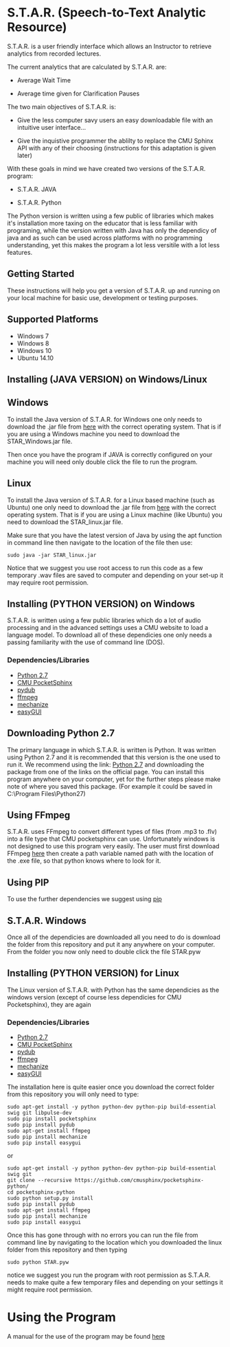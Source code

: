 # S.T.A.R. (Speech-to-Text Analytic Resource)

S.T.A.R. is a user friendly interface which allows an Instructor to retrieve analytics from recorded lectures. 

The current analytics that are calculated by S.T.A.R. are:

- Average Wait Time

- Average time given for Clarification Pauses

The two main objectives of S.T.A.R. is:

- Give the less computer savy users an easy downloadable file with an intuitive user interface...

- Give the inquistive programmer the ablilty to replace the CMU Sphinx API with any of their choosing (instructions for this adaptation is given later)

With these goals in mind we have created two versions of the S.T.A.R. program:

- S.T.A.R. JAVA

- S.T.A.R. Python

The Python version is written using a few public  of libraries which makes it's installation more taxing on the educator that is less familiar with programing, while the version written with Java has only the dependicy of java and as such can be used across platforms with no programming understanding, yet this makes the program a lot less versitile with a lot less features.

## Getting Started

These instructions will help you get a version of S.T.A.R. up and running on your local machine for basic use, development or testing purposes. 

Supported Platforms
-------------------

- Windows 7
- Windows 8
- Windows 10
- Ubuntu 14.10

Installing (JAVA VERSION) on Windows/Linux
------------------

Windows
-------------------
To install the Java version of S.T.A.R. for Windows one only needs to download the .jar file from [here](https://www.sc.edu/about/offices_and_divisions/cte/about/news/2018/gta_teaching_resource_grant_2018.php) with the correct operating system.
That is if you are using a Windows machine you need to download the STAR_Windows.jar file.

Then once you have the program if JAVA is correctly configured on your machine you will need only double click the file to run the program.

Linux
-------------------
To install the Java version of S.T.A.R. for a Linux based machine (such as Ubuntu) one only need to download the .jar file from [here](https://www.sc.edu/about/offices_and_divisions/cte/about/news/2018/gta_teaching_resource_grant_2018.php) with the correct operating system.
That is if you are using a Linux machine (like Ubuntu) you need to download the STAR_linux.jar file.

Make sure that you have the latest version of Java by using the apt function in command line then navigate to the location of the file then use:
```
sudo java -jar STAR_linux.jar
```
Notice that we suggest you use root access to run this code as a few temporary .wav files are saved to computer and depending on your set-up it may require root permission. 




Installing (PYTHON VERSION) on Windows
------------------
S.T.A.R. is written using a few public libraries which do a lot of audio processing and in the advanced settings uses a CMU website to load a language model. To download all of these dependicies one only needs a passing familiarity with the use of command line (DOS). 




### Dependencies/Libraries

- [Python 2.7](https://www.python.org/download/releases/2.7/)
- [CMU PocketSphinx](https://github.com/cmusphinx/pocketsphinx-python)
- [pydub](https://pypi.org/project/pydub/)
- [ffmpeg](https://www.ffmpeg.org/)
- [mechanize](https://pypi.org/project/mechanize/)
- [easyGUI](https://pypi.org/project/easygui/)



Downloading Python 2.7
------------------
The primary language in which S.T.A.R. is written is Python. It was written using Python 2.7 and it is recommended that this version is the one used to run it. We recommend using the link: [Python 2.7](https://www.python.org/download/releases/2.7/) and downloading the package from one of the links on the official page. You can install this program anywhere on your computer, yet for the further steps please make note of where you saved this package. (For example it could be saved in C:\Program Files\Python27\)


Using FFmpeg
------------------
S.T.A.R. uses FFmpeg to convert different types of files (from .mp3 to .flv) into a file type that CMU pocketsphinx can use. Unfortunately windows is not designed to use this program very easily. The user must first download FFmpeg [here](https://www.ffmpeg.org/) then create a path variable named path with the location of the .exe file, so that python knows where to look for it. 


Using PIP
------------------
To use the further dependencies we suggest using [pip](https://pypi.python.org/pypi/pip/)


S.T.A.R. Windows
------------------
Once all of the dependicies are downloaded all you need to do is download the folder from this repository and put it any anywhere on your computer. From the folder you now only need to double click the file STAR.pyw


Installing (PYTHON VERSION) for Linux
------------------
The Linux version of S.T.A.R. with Python has the same dependicies as the windows version (except of course less dependicies for CMU Pocketsphinx), they are again

### Dependencies/Libraries

- [Python 2.7](https://www.python.org/download/releases/2.7/)
- [CMU PocketSphinx](https://github.com/cmusphinx/pocketsphinx-python)
- [pydub](https://pypi.org/project/pydub/)
- [ffmpeg](https://www.ffmpeg.org/)
- [mechanize](https://pypi.org/project/mechanize/)
- [easyGUI](https://pypi.org/project/easygui/)


The installation here is quite easier once you download the correct folder from this repository you will only need to type:
```
sudo apt-get install -y python python-dev python-pip build-essential swig git libpulse-dev
sudo pip install pocketsphinx
sudo pip install pydub
sudo apt-get install ffmpeg
sudo pip install mechanize
sudo pip install easygui
```

or

```
sudo apt-get install -y python python-dev python-pip build-essential swig git
git clone --recursive https://github.com/cmusphinx/pocketsphinx-python/
cd pocketsphinx-python
sudo python setup.py install
sudo pip install pydub
sudo apt-get install ffmpeg
sudo pip install mechanize
sudo pip install easygui
```

Once this has gone through with no errors you can run the file from command line by navigating to the location which you downloaded the linux folder from this repository and then typing
```
sudo python STAR.pyw
```
notice we suggest you run the program with root permission as S.T.A.R. needs to make quite a few temporary files and depending on your settings it might require root permission.



# Using the Program

A manual for the use of the program may be found [here](https://www.sc.edu/about/offices_and_divisions/cte/about/news/2018/gta_teaching_resource_grant_2018.php)

